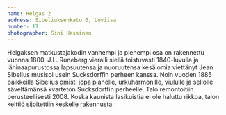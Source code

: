 ```yaml
---
name: Helgas 2
address: Sibeliuksenkatu 6, Loviisa
number: 17
photographer: Sini Hassinen
---
```

Helgaksen matkustajakodin vanhempi ja pienempi osa on rakennettu vuonna 1800. J.L. Runeberg vieraili siellä toistuvasti 1840-luvulla ja lähinaapurustossa lapsuutensa ja nuoruutensa kesälomia viettänyt Jean Sibelius musisoi usein Sucksdorffin perheen kanssa. Noin vuoden 1885 paikkeilla Sibelius omisti jopa pianolle, urkuharmonille, viululle ja sellolle säveltämänsä kvarteton Sucksdorffin perheelle. Talo remontoitiin perusteellisesti 2008. Koska kaunista lasikuistia ei ole haluttu rikkoa, talon keittiö sijoitettiin keskelle rakennusta.
